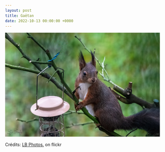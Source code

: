 ```yaml
---
layout: post
title: Gaëtan
date: 2022-10-13 00:00:00 +0000
---
```


![Gaëtan](/images/2022-10-13.jpg)

Crédits: [LB Photos.](https://www.flickr.com/people/lucbarre/) on flickr
